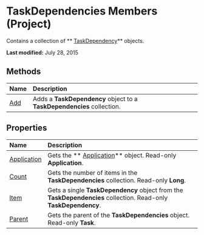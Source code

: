 
# TaskDependencies Members (Project)
Contains a collection of  ** [TaskDependency](05d759fb-0203-761e-10f3-65b07d233f4d.md)** objects.

 **Last modified:** July 28, 2015


## Methods



|**Name**|**Description**|
|:-----|:-----|
| [Add](37e67ab2-ca7b-26c2-50e7-8a933b746489.md)|Adds a  **TaskDependency** object to a **TaskDependencies** collection.|

## Properties



|**Name**|**Description**|
|:-----|:-----|
| [Application](8eccf4cd-a1d6-8e8b-b5e4-c5a3f43463eb.md)|Gets the  ** [Application](8eb91712-7784-a102-38c0-19bb056c27e9.md)** object. Read-only **Application**.|
| [Count](499ae3c9-b99a-be2b-2d57-7f3dcb28d683.md)|Gets the number of items in the  **TaskDependencies** collection. Read-only **Long**.|
| [Item](b43d6c70-ee9a-d022-93cf-696725d48fd8.md)|Gets a single  **TaskDependency** object from the **TaskDependencies** collection. Read-only **TaskDependency**.|
| [Parent](965a8751-4e56-9846-a1b6-d83163f5dfef.md)|Gets the parent of the  **TaskDependencies** object. Read-only **Task**.|
